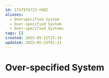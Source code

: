 ```yaml
---
id: 1747974723-YGBI
aliases:
  - Overspecified System
  - Over-specified System
  - Over-specified Systems
tags: []
created: 2025-05-22T23:34
updated: 2025-05-23T01:31
---
```


# Over-specified System
